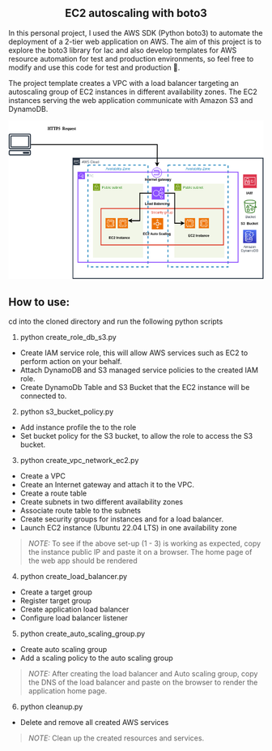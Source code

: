 <h2 align="center">EC2 autoscaling with boto3</h2>


In this personal project, I used the AWS SDK (Python boto3) to automate the deployment of a 2-tier web application on AWS. The aim of this project is to explore the boto3 library for Iac and also develop templates for AWS resource automation for test and production environments, so feel free to modify and use this code for test and production 🙂.

The project template creates a VPC with a load balancer targeting an autoscaling group of EC2 instances in different availability zones. The EC2 instances serving the web application communicate with Amazon S3 and DynamoDB.

![](architecture.png)


How to use:
-----------
cd into the cloned directory and run the following python scripts


1.  python create_role_db_s3.py


- Create IAM service role, this will allow AWS services such as EC2 to perform action on your behalf.
- Attach DynamoDB and S3 managed service policies to the created IAM role.
- Create DynamoDb Table and S3 Bucket that the EC2 instance will be connected to.

2. python s3_bucket_policy.py

- Add instance profile the to the role
- Set bucket policy for the S3 bucket, to allow the role to access the S3 bucket.


3. python create_vpc_network_ec2.py


- Create a VPC
- Create an Internet gateway and attach it to the VPC.
- Create a route table
- Create subnets in two different availability zones
- Associate route table to the subnets
- Create security groups for instances and for a load balancer.
- Launch EC2 instance (Ubuntu 22.04 LTS) in one availability zone


> _NOTE:_  To see if the above set-up (1 - 3) is working as expected, copy the instance public IP and paste it on a browser. The home page of the web app should be rendered


4. python create_load_balancer.py


- Create a target group
- Register target group
- Create application load balancer
- Configure load balancer listener


5. python create_auto_scaling_group.py
- Create auto scaling group
- Add a scaling policy to the auto scaling group


>  _NOTE:_  After creating the load balancer and Auto scaling group, copy the DNS of the load balancer and paste on the browser to render the application home page.


6. python cleanup.py
- Delete and remove all created AWS services


> _NOTE:_  Clean up the created resources and services.